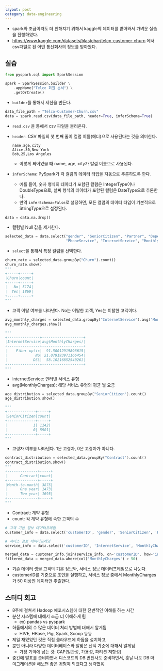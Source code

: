 ```yaml
---
layout: post
category: data-engineering
---
```


- spark와 조금이라도 더 친해지기 위해서 kaggle의 데이터를 받아와서 가벼운 실습을 진행하였다.
- https://www.kaggle.com/datasets/blastchar/telco-customer-churn 에서 csv파일로 된 어떤 통신회사의 정보를 받아왔다.

## 실습

```python
from pyspark.sql import SparkSession

spark = SparkSession.builder \
    .appName("Telco 회원 분석") \
    .getOrCreate()
```

- `builder`를 통해서 세션을 만든다.

```python
data_file_path = "Telco-Customer-Churn.csv"
data = spark.read.csv(data_file_path, header=True, inferSchema=True)
```
- `read.csv` 을 통해서 csv 파일을 불러온다.
- `header`: CSV 파일의 첫 번째 줄이 컬럼 이름(헤더)으로 사용된다는 것을 의미한다.
    
    ```
    name,age,city
    Alice,30,New York
    Bob,25,Los Angeles
    ```

    - 이렇게 되어있을 때 name, age, city가 칼럼 이름으로 사용된다.

- `inferSchema`: PySpark가 각 컬럼의 데이터 타입을 자동으로 추론하도록 한다.
    - 예를 들어, 숫자 형식의 데이터가 포함된 컬럼은 IntegerType이나 DoubleType으로, 날짜 형식의 데이터가 포함된 컬럼은 DateType으로 추론한다.
    - 만약 `inferSchema=False`로 설정하면, 모든 컬럼의 데이터 타입이 기본적으로 StringType으로 설정된다.

```python
data = data.na.drop()
```

- 컬럼별 Null 값을 제거한다.

```python
selected_data = data.select("gender", "SeniorCitizen", "Partner", "Dependents", "tenure", 
                            "PhoneService", "InternetService", "MonthlyCharges", "TotalCharges", "Churn", "Constract")
```

- `select`을 통해서 특정 컬럼을 선택한다.

```python
churn_rate = selected_data.groupBy("Churn").count()
churn_rate.show()
"""
+-----+-----+
|Churn|count|
+-----+-----+
|   No| 5174|
|  Yes| 1869|
+-----+-----+
"""
```

- 고객 이탈 여부를 나타낸다. No는 이탈한 고객, Yes는 이탈한 고객이다.

```python
avg_monthly_charges = selected_data.groupBy("InternetService").avg("MonthlyCharges")
avg_monthly_charges.show()

"""
+---------------+-------------------+
|InternetService|avg(MonthlyCharges)|
+---------------+-------------------+
|    Fiber optic|  91.50012919896615|
|             No| 21.079193971166454|
|            DSL|  58.10216852540261|
+---------------+-------------------+
"""
```

- InternetService: 인터넷 서비스 유형
- avg(MonthlyCharges): 해당 서비스 유형의 평균 월 요금

```python
age_distribution = selected_data.groupBy("SeniorCitizen").count()
age_distribution.show()

"""
+-------------+-----+
|SeniorCitizen|count|
+-------------+-----+
|            1| 1142|
|            0| 5901|
+-------------+-----+
"""
```

- 고령자 여부를 나타낸다. 1은 고령자, 0은 고령자가 아니다.


```python
contract_distribution = selected_data.groupBy("Contract").count()
contract_distribution.show()
"""
+--------------+-----+
|      Contract|count|
+--------------+-----+
|Month-to-month| 3875|
|      One year| 1473|
|      Two year| 1695|
+--------------+-----+ 
"""
```

- Contract: 계약 유형
- count: 각 계약 유형에 속한 고객의 수

```python
# 고객 기본 정보 데이터프레임
customer_info = data.select('customerID', 'gender', 'SeniorCitizen', 'Partner', 'Dependents')

# 서비스 정보 데이터프레임
service_info = data.select('customerID', 'InternetService', 'MonthlyCharges', 'TotalCharges')

merged_data = customer_info.join(service_info, on='customerID', how='inner')
filtered_data = merged_data.where(col('MonthlyCharges') > 50)
```

- 기존 데이터 셋을 고객의 기본 정보와, 서비스 정보 데이터프레임으로 나눈다.
- customerID를 기준으로 조인을 실행하고, 서비스 정보 중에서 MonthlyCharges가 50 이상인 데이터만 추출한다.


## 스터디 회고
- 8주에 걸쳐서 Hadoop 에코시스템에 대한 전반적인 이해를 하는 시간
- 분산 시스템에 대해서 조금 더 이해하게 됨
    - ex) pandas vs pyspark
- 하둡에서의 수 많은 데이터 처리 방법에 대해서 알게됨
    - HIVE, HBase, Pig, Spark, Scoop 등등
- 제일 재밌었던 것은 직접 클라우드에 하둡을 설치하고,
- 뿐만 아니라 다양한 데이터베이스와 알맞은 선택 기준에 대해서 알게됨
    - 가장 기억에 남는 것: CAP(일관성, 가용성, 파티션 저항성)
- 중간에 발표를 준비하면서 디스코드의 DB 변천사도 준비하면서, 훗날 나도 DB 마이그레이션을 해보면 좋은 경험이 되겠다고 생각했음